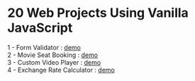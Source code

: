 # 20 Web Projects Using Vanilla JavaScript

1 - Form Validator : <a href="https://somanath-goudar.github.io/20-Web-Projects-Using-Vanilla-JavaScript/1-form-validator/">demo</a></br>
2 - Movie Seat Booking : <a href="https://somanath-goudar.github.io/20-Web-Projects-Using-Vanilla-JavaScript/2-movie-seat-booking/">demo</a></br>
3 - Custom Video Player : <a href="https://somanath-goudar.github.io/20-Web-Projects-Using-Vanilla-JavaScript/3-custom-video-player/">demo</a></br>
4 - Exchange Rate Calculator : <a href="https://somanath-goudar.github.io/20-Web-Projects-Using-Vanilla-JavaScript/4-exchange-rate-calculator/">demo</a></br>







